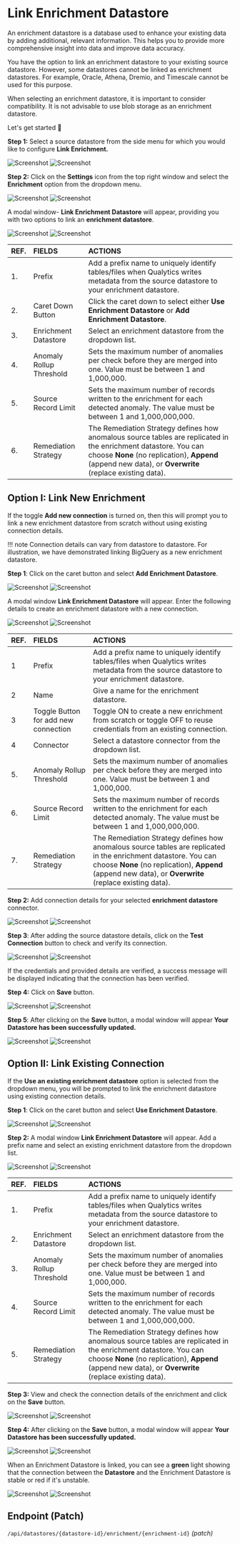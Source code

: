# Link Enrichment Datastore

An enrichment datastore is a database used to enhance your existing data by adding additional, relevant information. This helps you to provide more comprehensive insight into data and improve data accuracy. 

You have the option to link an enrichment datastore to your existing source datastore. However, some datastores cannot be linked as enrichment datastores. For example, Oracle, Athena, Dremio, and Timescale cannot be used for this purpose.

When selecting an enrichment datastore, it is important to consider compatibility. It is not advisable to use blob storage as an enrichment datastore.

Let's get started 🚀

**Step 1:** Select a source datastore from the side menu for which you would like to configure **Link Enrichment.**

![Screenshot](../assets/enrichment/link-datastore/datastore-light.png#only-light)
![Screenshot](../assets/enrichment/link-datastore/datastore-dark.png#only-dark)

**Step 2:** Click on the **Settings** icon from the top right window and select the **Enrichment** option from the dropdown menu. 

![Screenshot](../assets/enrichment/link-datastore/settings-light.png#only-light)
![Screenshot](../assets/enrichment/link-datastore/settings-dark.png#only-dark)

A modal window- **Link Enrichment Datastore** will appear, providing you with two options to link an **enrichment datastore**.

![Screenshot](../assets/enrichment/link-datastore/link-enrichment-datastore-light.png#only-light)
![Screenshot](../assets/enrichment/link-datastore/link-enrichment-datastore-dark.png#only-dark)

| REF. | FIELDS | ACTIONS |
| :---- | :---- | :---- |
| 1. | Prefix | Add a prefix name to uniquely identify tables/files when Qualytics writes metadata from the source datastore to your enrichment datastore. |
| 2. | Caret Down Button | Click the caret down to select either **Use Enrichment Datastore** or **Add Enrichment Datastore**. |
| 3. | Enrichment Datastore | Select an enrichment datastore from the dropdown list. |
| 4. | Anomaly Rollup Threshold | Sets the maximum number of anomalies per check before they are merged into one. Value must be between 1 and 1,000,000.|
| 5. | Source Record Limit| Sets the maximum number of records written to the enrichment for each detected anomaly. The value must be between 1 and 1,000,000,000.|
| 6.| Remediation Strategy | The Remediation Strategy defines how anomalous source tables are replicated in the enrichment datastore. You can choose **None** (no replication), **Append** (append new data), or **Overwrite** (replace existing data).|

## Option I: Link New Enrichment

If the toggle **Add new connection** is turned on, then this will prompt you to link a new enrichment datastore from scratch without using existing connection details.

!!! note
    Connection details can vary from datastore to datastore. For illustration, we have demonstrated linking BigQuery as a new enrichment datastore.

**Step 1**: Click on the caret button and select **Add Enrichment Datastore**.

![Screenshot](../assets/enrichment/link-datastore/add-datastore-light.png#only-light)
![Screenshot](../assets/enrichment/link-datastore/add-datastore-dark.png#only-dark)

A modal window **Link Enrichment Datastore** will appear. Enter the following details to create an enrichment datastore with a new connection.

![Screenshot](../assets/enrichment/link-datastore/new-datastore-light.png#only-light)
![Screenshot](../assets/enrichment/link-datastore/new-datastore-dark.png#only-dark)

| REF. | FIELDS | ACTIONS |
| :---- | :---- | :---- |
| 1 | Prefix | Add a prefix name to uniquely identify tables/files when Qualytics writes metadata from the source datastore to your enrichment datastore. |
| 2 | Name | Give a name for the enrichment datastore. |
| 3 | Toggle Button for add new connection | Toggle ON to create a new enrichment from scratch or toggle OFF to reuse credentials from an existing connection. |
| 4 | Connector | Select a datastore connector from the dropdown list. |
| 5. | Anomaly Rollup Threshold | Sets the maximum number of anomalies per check before they are merged into one. Value must be between 1 and 1,000,000.|
| 6. | Source Record Limit| Sets the maximum number of records written to the enrichment for each detected anomaly. The value must be between 1 and 1,000,000,000.|
| 7.| Remediation Strategy | The Remediation Strategy defines how anomalous source tables are replicated in the enrichment datastore. You can choose **None** (no replication), **Append** (append new data), or **Overwrite** (replace existing data).|

**Step 2:** Add connection details for your selected **enrichment datastore** connector.

![Screenshot](../assets/enrichment/link-datastore/details-datastore-light.png#only-light)
![Screenshot](../assets/enrichment/link-datastore/details-datastore-dark.png#only-dark)

**Step 3**: After adding the source datastore details, click on the **Test Connection** button to check and verify its connection.  

![Screenshot](../assets/enrichment/link-datastore/test-light.png#only-light)
![Screenshot](../assets/enrichment/link-datastore/test-dark.png#only-dark)

If the credentials and provided details are verified, a success message will be displayed indicating that the connection has been verified.

**Step 4:** Click on  **Save** button.

![Screenshot](../assets/enrichment/link-datastore/save-light.png#only-light)
![Screenshot](../assets/enrichment/link-datastore/save-dark.png#only-dark)

**Step 5**: After clicking on the **Save** button, a modal window will appear **Your Datastore has been successfully updated.**

![Screenshot](../assets/enrichment/link-datastore/window-light.png#only-light)
![Screenshot](../assets/enrichment/link-datastore/window-dark.png#only-dark)

## Option II: Link Existing Connection

If the **Use an existing enrichment datastore** option is selected from the dropdown menu, you will be prompted to link the enrichment datastore using existing connection details.

**Step 1**: Click on the caret button and select **Use Enrichment Datastore**.

![Screenshot](../assets/enrichment/link-datastore/caret-light.png#only-light)
![Screenshot](../assets/enrichment/link-datastore/caret-dark.png#only-dark)

**Step 2:** A modal window **Link Enrichment Datastore** will appear. Add a prefix name and select an existing enrichment datastore from the dropdown list.

![Screenshot](../assets/enrichment/link-datastore/link-light.png#only-light)
![Screenshot](../assets/enrichment/link-datastore/link-dark.png#only-dark)

| REF. | FIELDS | ACTIONS |
| :---- | :---- | :---- |
| 1. | Prefix | Add a prefix name to uniquely identify tables/files when Qualytics writes metadata from the source datastore to your enrichment datastore. |
| 2. | Enrichment Datastore | Select an enrichment datastore from the dropdown list. |
| 3. | Anomaly Rollup Threshold | Sets the maximum number of anomalies per check before they are merged into one. Value must be between 1 and 1,000,000.|
| 4. | Source Record Limit| Sets the maximum number of records written to the enrichment for each detected anomaly. The value must be between 1 and 1,000,000,000.|
| 5.| Remediation Strategy | The Remediation Strategy defines how anomalous source tables are replicated in the enrichment datastore. You can choose **None** (no replication), **Append** (append new data), or **Overwrite** (replace existing data).|

**Step 3:** View and check the connection details of the enrichment and click on the **Save** button.

![Screenshot](../assets/enrichment/link-datastore/save2-light.png#only-light)
![Screenshot](../assets/enrichment/link-datastore/save2-dark.png#only-dark)

**Step 4:** After clicking on the **Save** button, a modal window will appear **Your Datastore has been successfully updated.**

![Screenshot](../assets/enrichment/link-datastore/window-light.png#only-light)
![Screenshot](../assets/enrichment/link-datastore/window-dark.png#only-dark)

When an Enrichment Datastore is linked, you can see a **green** light showing that the connection between the **Datastore** and the Enrichment Datastore is stable or red if it's unstable.

![Screenshot](../assets/enrichment/link-datastore/signal-light.png#only-light)
![Screenshot](../assets/enrichment/link-datastore/signal-dark.png#only-dark)

## Endpoint (Patch)

`/api/datastores/{datastore-id}/enrichment/{enrichment-id}` _(patch)_